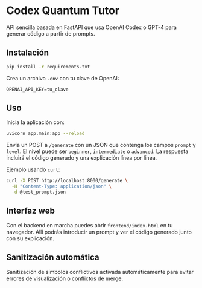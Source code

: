# Codex Quantum Tutor

API sencilla basada en FastAPI que usa OpenAI Codex o GPT-4 para generar código a partir de prompts.

## Instalación

```bash
pip install -r requirements.txt
```

Crea un archivo `.env` con tu clave de OpenAI:

```
OPENAI_API_KEY=tu_clave
```

## Uso

Inicia la aplicación con:

```bash
uvicorn app.main:app --reload
```

Envía un POST a `/generate` con un JSON que contenga los campos `prompt` y `level`.
El nivel puede ser `beginner`, `intermediate` o `advanced`.
La respuesta incluirá el código generado y una explicación línea por línea.

Ejemplo usando `curl`:

```bash
curl -X POST http://localhost:8000/generate \
  -H "Content-Type: application/json" \
  -d @test_prompt.json
```

## Interfaz web

Con el backend en marcha puedes abrir `frontend/index.html` en tu navegador.
Allí podrás introducir un prompt y ver el código generado junto con su explicación.

## Sanitización automática

Sanitización de símbolos conflictivos activada automáticamente para evitar errores de visualización o conflictos de merge.
